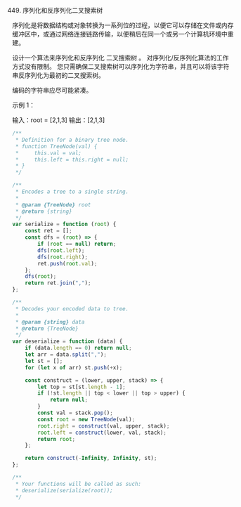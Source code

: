 449. 序列化和反序列化二叉搜索树

序列化是将数据结构或对象转换为一系列位的过程，以便它可以存储在文件或内存缓冲区中，或通过网络连接链路传输，以便稍后在同一个或另一个计算机环境中重建。

设计一个算法来序列化和反序列化 二叉搜索树 。 对序列化/反序列化算法的工作方式没有限制。 您只需确保二叉搜索树可以序列化为字符串，并且可以将该字符串反序列化为最初的二叉搜索树。 

编码的字符串应尽可能紧凑。

示例 1：

输入：root = [2,1,3]
输出：[2,1,3]

```js
/**
 * Definition for a binary tree node.
 * function TreeNode(val) {
 *     this.val = val;
 *     this.left = this.right = null;
 * }
 */

/**
 * Encodes a tree to a single string.
 *
 * @param {TreeNode} root
 * @return {string}
 */
var serialize = function (root) {
    const ret = [];
    const dfs = (root) => {
        if (root == null) return;
        dfs(root.left);
        dfs(root.right);
        ret.push(root.val);
    };
    dfs(root);
    return ret.join(",");
};

/**
 * Decodes your encoded data to tree.
 *
 * @param {string} data
 * @return {TreeNode}
 */
var deserialize = function (data) {
    if (data.length == 0) return null;
    let arr = data.split(",");
    let st = [];
    for (let x of arr) st.push(+x);

    const construct = (lower, upper, stack) => {
        let top = st[st.length - 1];
        if (!st.length || top < lower || top > upper) {
            return null;
        }
        const val = stack.pop();
        const root = new TreeNode(val);
        root.right = construct(val, upper, stack);
        root.left = construct(lower, val, stack);
        return root;
    };

    return construct(-Infinity, Infinity, st);
};

/**
 * Your functions will be called as such:
 * deserialize(serialize(root));
 */
```

